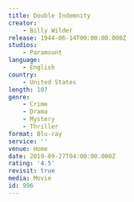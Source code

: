 ```yaml
---
title: Double Indemnity
creator:
    - Billy Wilder
release: 1944-06-14T00:00:00.000Z
studios:
    - Paramount
language:
    - English
country:
    - United States
length: 107
genre:
    - Crime
    - Drama
    - Mystery
    - Thriller
format: Blu-ray
service: ''
venue: Home
date: 2019-09-27T04:00:00.000Z
rating: '4.5'
revisit: true
media: Movie
id: 996
---
```



